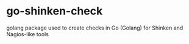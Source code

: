 # go-shinken-check
golang package used to create checks in Go (Golang) for Shinken and Nagios-like tools
